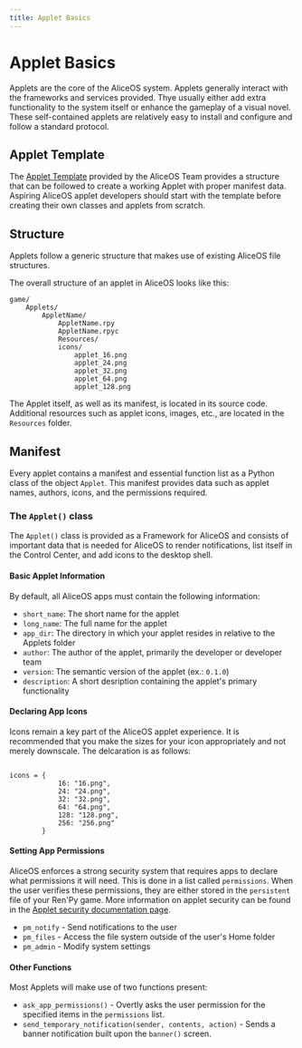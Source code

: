 ```yaml
---
title: Applet Basics
---
```

Applet Basics
=============

Applets are the core of the AliceOS system. Applets generally interact with the frameworks and services provided. Thye usually either add extra functionality to the system itself or enhance the gameplay of a visual novel. These self-contained applets are relatively easy to install and configure and follow a standard protocol.

Applet Template
---------------

The [Applet Template](https://github.com/TheAngelReturns/aliceos-applet) provided by the AliceOS Team provides a structure that can be followed to create a working Applet with proper manifest data. Aspiring AliceOS applet developers should start with the template before creating their own classes and applets from scratch.

Structure
---------

Applets follow a generic structure that makes use of existing AliceOS file structures.

The overall structure of an applet in AliceOS looks like this:

    game/
        Applets/
            AppletName/
                AppletName.rpy
                AppletName.rpyc
                Resources/
                icons/
                    applet_16.png
                    applet_24.png
                    applet_32.png
                    applet_64.png
                    applet_128.png

The Applet itself, as well as its manifest, is located in its source code. Additional resources such as applet icons, images, etc., are located in the `Resources` folder.

Manifest
--------

Every applet contains a manifest and essential function list as a Python class of the object `Applet`. This manifest provides data such as applet names, authors, icons, and the permissions required.

### The `Applet()` class

The `Applet()` class is provided as a Framework for AliceOS and consists of important data that is needed for AliceOS to render notifications, list itself in the Control Center, and add icons to the desktop shell.

#### Basic Applet Information

By default, all AliceOS apps must contain the following information:

-   `short_name`: The short name for the applet
-   `long_name`: The full name for the applet
-   `app_dir`: The directory in which your applet resides in relative to
    the Applets folder
-   `author`: The author of the applet, primarily the developer or
    developer team
-   `version`: The semantic version of the applet (ex.: `0.1.0`)
-   `description`: A short desription containing the applet's primary
    functionality

#### Declaring App Icons

Icons remain a key part of the AliceOS applet experience. It is recommended that you make the sizes for your icon appropriately and not merely downscale. The delcaration is as follows:

<pre><code class = "prettyprint lang-py">
icons = {
            16: "16.png",
            24: "24.png",
            32: "32.png",
            64: "64.png",
            128: "128.png",
            256: "256.png"
        }
</code></pre>

#### Setting App Permissions

AliceOS enforces a strong security system that requires apps to declare what permissions it will need. This is done in a list called `permissions`. When the user verifies these permissions, they are either stored in the `persistent` file of your Ren'Py game. More information on applet security can be found in the [Applet security documentation page](security.md).

-   `pm_notify` - Send notifications to the user
-   `pm_files` - Access the file system outside of the user's Home
    folder
-   `pm_admin` - Modify system settings

#### Other Functions

Most Applets will make use of two functions present:

-   `ask_app_permissions()` - Overtly asks the user permission for the specified items in the `permissions` list.
-   `send_temporary_notification(sender, contents, action)` - Sends a banner notification built upon the `banner()` screen.

